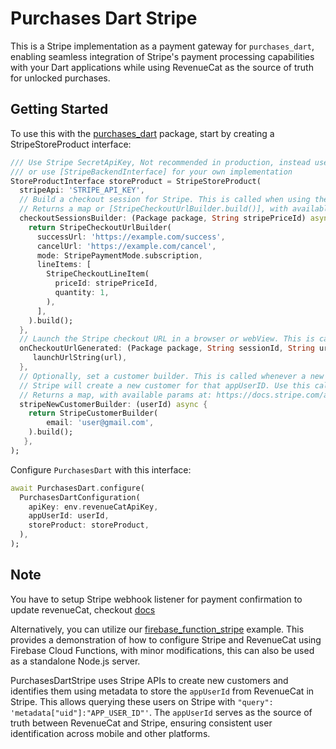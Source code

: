 # Purchases Dart Stripe

This is a Stripe implementation as a payment gateway for `purchases_dart`, enabling seamless integration of Stripe's payment processing capabilities with your Dart applications while using RevenueCat as the source of truth for unlocked purchases.

## Getting Started

To use this with the [purchases_dart](https://pub.dev/packages/purchases_dart) package, start by creating a StripeStoreProduct interface:

```dart
/// Use Stripe SecretApiKey, Not recommended in production, instead use your own [ApiClient] for proxy
/// or use [StripeBackendInterface] for your own implementation
StoreProductInterface storeProduct = StripeStoreProduct(
  stripeApi: 'STRIPE_API_KEY',
  // Build a checkout session for Stripe. This is called when using the [PurchasesDart.purchasePackage] API to build the checkout URL for a Stripe product.
  // Returns a map or [StripeCheckoutUrlBuilder.build()], with available params detailed at: https://docs.stripe.com/api/checkout/sessions/object
  checkoutSessionsBuilder: (Package package, String stripePriceId) async {
    return StripeCheckoutUrlBuilder(
      successUrl: 'https://example.com/success',
      cancelUrl: 'https://example.com/cancel',
      mode: StripePaymentMode.subscription,
      lineItems: [
        StripeCheckoutLineItem(
          priceId: stripePriceId,
          quantity: 1,
        ),
      ],
    ).build();
  },
  // Launch the Stripe checkout URL in a browser or webView. This is called after generating the URL using params from `checkoutSessionsBuilder`.
  onCheckoutUrlGenerated: (Package package, String sessionId, String url) {
     launchUrlString(url),
  },
  // Optionally, set a customer builder. This is called whenever a new appUserID from RevenueCat is used on Stripe.
  // Stripe will create a new customer for that appUserID. Use this callback to add more parameters to the new customer.
  // Returns a map, with available params at: https://docs.stripe.com/api/customers/create
  stripeNewCustomerBuilder: (userId) async {
    return StripeCustomerBuilder(
        email: 'user@gmail.com',
    ).build();
   },
);
```

Configure `PurchasesDart` with this interface:

```dart
await PurchasesDart.configure(
  PurchasesDartConfiguration(
    apiKey: env.revenueCatApiKey,
    appUserId: userId,
    storeProduct: storeProduct,
  ),
);
```

## Note

You have to setup Stripe webhook listener for payment confirmation to update revenueCat, checkout [docs](https://www.revenuecat.com/docs/getting-started/stripe#5-send-stripe-tokens-to-revenuecat)

Alternatively, you can utilize our [firebase_function_stripe](https://github.com/Navideck/purchases_dart/tree/add_docs/packages/purchases_dart_stripe/firebase_function_stripe) example. This provides a demonstration of how to configure Stripe and RevenueCat using Firebase Cloud Functions, with minor modifications, this can also be used as a standalone Node.js server.

PurchasesDartStripe uses Stripe APIs to create new customers and identifies them using metadata to store the `appUserId` from RevenueCat in Stripe. This allows querying these users on Stripe with `"query": 'metadata["uid"]:"APP_USER_ID"'`. The `appUserId` serves as the source of truth between RevenueCat and Stripe, ensuring consistent user identification across mobile and other platforms.
